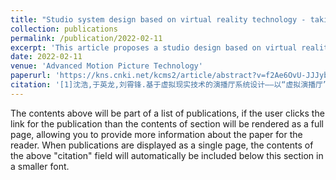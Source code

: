 ```yaml
---
title: "Studio system design based on virtual reality technology - taking "virtual studio" design as an example"
collection: publications
permalink: /publication/2022-02-11
excerpt: 'This article proposes a studio design based on virtual reality technology, which can solve the problem of difficult film and television production in low-cost studios. The solution is divided into four steps: building a virtual environment; recording and live broadcasting of real-person appearances; binding facial movements of virtual characters; and recording and live broadcasting of virtual anchor appearances. The design proposed in this article can complete the functions of the studio through computers, mobile phones and camera equipment, control the facial movements of virtual characters in real time, reduce the difficulty of producing recorded and live videos, and further promote the application of virtual reality technology.'
date: 2022-02-11
venue: 'Advanced Motion Picture Technology'
paperurl: 'https://kns.cnki.net/kcms2/article/abstract?v=f2Ae6OvU-JJJybiNq883MY5lU95AT04P4svJmZ4Q81YQfqTSa9WXmV3fX1RTQ_XatYlveSGcKBwfL2SAz4GPjrl1-GjL0zUxwXHr5Khd3pOrkPi_i56oCvSL0R3uftz7n7JbNO85xV2rK9UgOU7HEc5WOJWr29jv&uniplatform=NZKPT&language=CHS'
citation: '[1]沈浩,于英龙,刘霄锋.基于虚拟现实技术的演播厅系统设计——以“虚拟演播厅”设计为例[J].现代电影技术,2022(02):23-29.'
---
```


The contents above will be part of a list of publications, if the user clicks the link for the publication than the contents of section will be rendered as a full page, allowing you to provide more information about the paper for the reader. When publications are displayed as a single page, the contents of the above "citation" field will automatically be included below this section in a smaller font.
